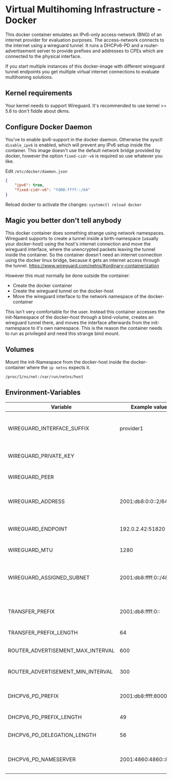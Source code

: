 # Virtual Multihoming Infrastructure - Docker
This docker container emulates an IPv6-only access-network (BNG) of an internet provider for evaluation purposes.
The access-network connects to the internet using a wireguard tunnel.
It runs a DHCPv6-PD and a router-advertisement server to provide prefixes and addresses to CPEs which are connected to the physical interface.

If you start multiple instances of this docker-image with different wireguard tunnel endpoints you get multiple virtual internet connections to evaluate multihoming solutions.  

## Kernel requirements
Your kernel needs to support Wireguard. It's recommended to use kernel >= 5.6 to don't fiddle about dkms.

## Configure Docker Daemon
You've to enable ipv6-support in the docker daemon. 
Otherwise the sysctl `disable_ipv6` is enabled, which will prevent any IPv6 setup inside the container.
This image doesn't use the default network bridge provided by docker, however the option `fixed-cidr-v6` is required so use whatever you like.

Edit `/etc/docker/daemon.json`
```json
{
    "ipv6": true,
    "fixed-cidr-v6": "fd00:ffff::/64"
}
```
Reload docker to activate the changes: `systemctl reload docker`

## Magic you better don't tell anybody
This docker container does something strange using network namespaces.
Wireguard supports to create a tunnel inside a birth-namespace (usually your docker-host) using the host's internet connection and move the wireguard interface, where the unencrypted packets leaving the tunnel inside the container. 
So the container doesn't need an internet connection using the docker linux bridge, because it gets an internet access through the tunnel.
https://www.wireguard.com/netns/#ordinary-containerization

However this must normally be done outside the container:
- Create the docker container
- Create the wireguard tunnel on the docker-host
- Move the wireguard interface to the network namespace of the docker-container

This isn't very comfortable for the user. Instead this container accesses the init-Namespace of the docker-host through a bind-volume, creates an wireguard tunnel there, and moves the interface afterwards from the init-namespace to it's own namespace.
This is the reason the container needs to run as privileged and need this strange bind mount. 

## Volumes
Mount the init-Namespace from the docker-host inside the docker-container where the `ip netns` expects it.

`/proc/1/ns/net:/var/run/netns/host`

## Environment-Variables
| Variable                          | Example value               | Description                                                                                             |
|-----------------------------------|-----------------------------|---------------------------------------------------------------------------------------------------------|
| WIREGUARD_INTERFACE_SUFFIX        | provider1                   | A suffix which should be attached to the wireguard interface name inside the container                  |
| WIREGUARD_PRIVATE_KEY             | <Base64 encoded key>        | Your own private key for the wireguard tunnel                                                           |
| WIREGUARD_PEER                    | <Base64 public encoded key> | A public key of the wireguard tunnel peer                                                               |
| WIREGUARD_ADDRESS                 | 2001:db8:0:0::2/64          | The ipv6 address inside the tunnel on your site (might be a transfer net)                               |
| WIREGUARD_ENDPOINT                | 192.0.2.42:51820            | The endpoint of your wireguard tunnel with port. Might be IPv4 or IPv6                                  |
| WIREGUARD_MTU                     | 1280                        | The mtu inside your wireguard-tunnel                                                                    |
| WIREGUARD_ASSIGNED_SUBNET         | 2001:db8:ffff:0::/48        | The ipv6 subnet which is routed over the wireguard tunnel. The dhcpv6-pd server delegates /56 from this |
| TRANSFER_PREFIX                   | 2001:db8:ffff:0::           | Prefix used for the transfer network between BNG and CPE                                                |
| TRANSFER_PREFIX_LENGTH            | 64                          | Prefix length for the transfer network                                                                  |
| ROUTER_ADVERTISEMENT_MAX_INTERVAL | 600                         | Max interval between two router advertisements                                                          |
| ROUTER_ADVERTISEMENT_MIN_INTERVAL | 300                         | Min interval between two router advertisements                                                          |
| DHCPV6_PD_PREFIX                  | 2001:db8:ffff:8000::        | Prefix from which the smaller DHCPv6 prefixes are delegateed                                            |
| DHCPV6_PD_PREFIX_LENGTH           | 49                          | Prefix length of the DHCPV6_PD_PREFIX                                                                   |
| DHCPV6_PD_DELEGATION_LENGTH       | 56                          | Prefix length which should be delegated to the CPE                                                      |
| DHCPV6_PD_NAMESERVER              | 2001:4860:4860::8888        | DNS server which should be assigned to the CPE using DHCPv6                                             |
